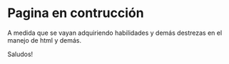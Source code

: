 # Pagina en contrucción

A medida que se vayan adquiriendo habilidades y demás destrezas en el manejo de html y demás.

Saludos!